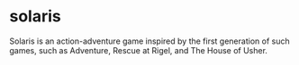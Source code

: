 # solaris
Solaris is an action-adventure game inspired by the first generation of such games, such as Adventure, Rescue at Rigel, and The House of Usher.
